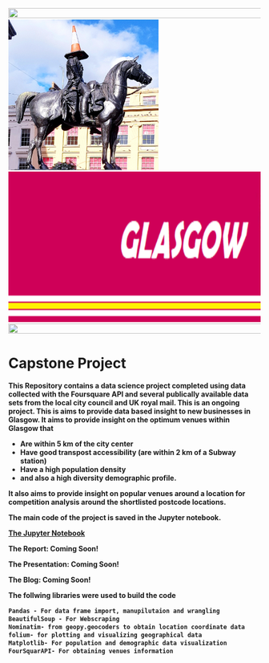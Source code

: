 <img src="http://www.pngmart.com/files/3/Horizontal-Line-PNG-Photos.png" width="1000" height="20"> <b/>
<img src="Images/DukeofWellington.jpg" width="300" height="300">
<img src="Images/Glasgow_logo_3.png" width="568" height="300"> <b/>
<img src="http://www.pngmart.com/files/3/Horizontal-Line-PNG-Photos.png" width="1000" height="20"> <b/>


# Capstone Project
This Repository contains a data science project completed using data collected with the Foursquare API and several publically available data sets from the local city council and UK royal mail. This is an ongoing project. This is aims to provide data based insight to new businesses in Glasgow.  It aims to provide insight on the optimum venues within Glasgow that 
* Are within 5 km of the city center 
* Have good transpost accessibility (are within 2 km of a Subway station) 
* Have a high population density 
* and also a high diversity demographic profile. 

It also aims to provide insight on popular venues around a location for competition analysis around the shortlisted postcode locations.

The main code of the project is saved in the Jupyter notebook.

[The Jupyter Notebook](https://github.com/RabiyaF/Coursera_Capstone/blob/master/Glasgow_Project_Notebook.ipynb)

The Report: Coming Soon!

The Presentation: Coming Soon!

The Blog: Coming Soon!


The follwing libraries were used to build the code
```
Pandas - For data frame import, manupilutaion and wrangling 
BeautifulSoup - For Webscraping
Nominatim- from geopy.geocoders to obtain location coordinate data  
folium- for plotting and visualizing geographical data
Matplotlib- For population and demographic data visualization
FourSquarAPI- For obtaining venues information
```
